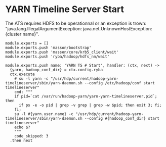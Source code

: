 
# YARN Timeline Server Start

The ATS requires HDFS to be operationnal or an exception is trown: 
"java.lang.IllegalArgumentException: java.net.UnknownHostException: {cluster name}".

    module.exports = []
    module.exports.push 'masson/bootstrap'
    module.exports.push 'masson/core/krb5_client/wait'
    module.exports.push 'ryba/hadoop/hdfs_nn/wait'

    module.exports.push name: 'YARN TS # Start', handler: (ctx, next) ->
      {yarn, hadoop_conf_dir} = ctx.config.ryba
      ctx.execute
        # su -l yarn -c "/usr/hdp/current/hadoop-yarn-timelineserver/sbin/yarn-daemon.sh --config /etc/hadoop/conf start timelineserver"
        cmd: """
        if pid=`cat /var/run/hadoop-yarn/yarn-yarn-timelineserver.pid`; then
          if ps -e -o pid | grep -v grep | grep -w $pid; then exit 3; fi; 
        fi;
        su -l #{yarn.user.name} -c "/usr/hdp/current/hadoop-yarn-timelineserver/sbin/yarn-daemon.sh --config #{hadoop_conf_dir} start timelineserver"
        echo $?
        """
        code_skipped: 3
      .then next